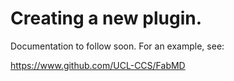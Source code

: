 # Creating a new plugin.

Documentation to follow soon. For an example, see:

https://www.github.com/UCL-CCS/FabMD
